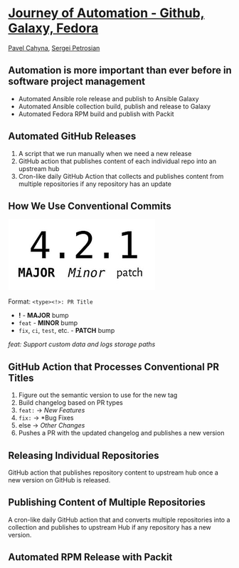 <!--
theme: gaia
class:
 - invert
headingDivider: 2 
paginate: true
-->

<!--
_class:
 - lead
 - invert
-->

# [Journey of Automation - Github, Galaxy, Fedora](https://spetrosi.github.io/release_automation_devconf2023)

[Pavel Cahyna](mailto:pcahyna@redhat.com), [Sergei Petrosian](mailto:spetrosi@redhat.com)

## Automation is more important than ever before in software project management

<!-- Being able to automate the low level, labor intensive parts of project management is critical. There are many tools in the Fedora and Github ecosystems that facilitate project management, such as GitHub Actions, Packit, and more. Learn how the Linux System Roles team leveraged these tools to perform: -->
* Automated Ansible role release and publish to Ansible Galaxy
* Automated Ansible collection build, publish and release to Galaxy
* Automated Fedora RPM build and publish with Packit
<!--
Comments for the slide for the presenters
For slies syntax examples use https://github.com/ralexander-phi/marp-to-pages/blob/main/README.md and https://github.com/spetrosi/jak_psat_moderni_ucebnice/blob/dev/README.md
-->

## Automated GitHub Releases

1. A script that we run manually when we need a new release
2. GitHub action that publishes content of each individual repo into an upstream hub
3. Cron-like daily GitHub Action that collects and publishes content from multiple repositories if any repository has an update

## How We Use Conventional Commits

![](img/semver.jpg)

Format: `<type><!>: PR Title`

* **!** - **MAJOR** bump
* `feat` - **MINOR** bump
* `fix`, `ci`, `test`, etc. - **PATCH** bump

*feat: Support custom data and logs storage paths*

## GitHub Action that Processes Conventional PR Titles

<!-- We have a GitHub action that we run when we want to create a new release. This action does the following: -->
1. Figure out the semantic version to use for the new tag
2. Build changelog based on PR types
  1. `feat:` -> *New Features*
  2. `fix:` -> *Bug Fixes
  3. else -> *Other Changes*
3. Pushes a PR with the updated changelog and publishes a new version
<!-- 3. Pushes a new repository version and tag into GitHub -->

## Releasing Individual Repositories

GitHub action that publishes repository content to upstream hub once a new version on GitHub is released.
<!-- In our case, publishes the role to Ansible Galaxy.
It can also by PyPi etc. -->

## Publishing Content of Multiple Repositories

A cron-like daily GitHub action that and converts multiple repositories into a collection and publishes to upstream Hub if any repository has a new version.

<!-- In our case, multiple roles are built into a fedora.linux_system_roles collection and published to Galaxy -->

## Automated RPM Release with Packit

